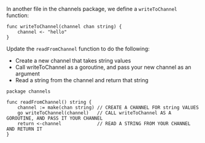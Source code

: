 In another file in the channels package, we define a `writeToChannel` function:

```
func writeToChannel(channel chan string) {
    channel <- "hello"
}
```

Update the `readFromChannel` function to do the following:

- Create a new channel that takes string values
- Call writeToChannel as a goroutine, and pass your new channel as an argument
- Read a string from the channel and return that string

```
package channels

func readFromChannel() string {
    channel := make(chan string) // CREATE A CHANNEL FOR string VALUES
    go writeToChannel(channel)   // CALL writeToChannel AS A GOROUTINE, AND PASS IT YOUR CHANNEL
    return <-channel             // READ A STRING FROM YOUR CHANNEL AND RETURN IT
}
```